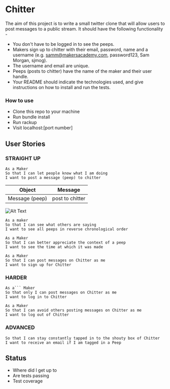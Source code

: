 # Chitter
The aim of this project is to write a small twitter clone that will allow users  to post messages to a public stream.
It should have the following functionality -
- You don't have to be logged in to see the peeps.
- Makers sign up to chitter with their email, password, name and a username (e.g. samm@makersacademy.com, password123, Sam Morgan, sjmog).
- The username and email are unique.
- Peeps (posts to chitter) have the name of the maker and their user handle.
- Your README should indicate the technologies used, and give instructions on how to install and run the tests.

### How to use
- Clone this repo to your machine
- Run bundle install
- Run rackup
- Visit localhost:[port number]

## User Stories

### STRAIGHT UP
```
As a Maker
So that I can let people know what I am doing  
I want to post a message (peep) to chitter
```
Object | Message
-|-
Message (peep) | post to chitter

![Alt Text](https://i.postimg.cc/yYg1ZTgH/Chitter-User-Story-1.jpg)
```
As a maker
So that I can see what others are saying  
I want to see all peeps in reverse chronological order
```
```
As a Maker
So that I can better appreciate the context of a peep
I want to see the time at which it was made
```
```
As a Maker
So that I can post messages on Chitter as me
I want to sign up for Chitter
```

### HARDER
```
As a``` Maker
So that only I can post messages on Chitter as me
I want to log in to Chitter
```
```
As a Maker
So that I can avoid others posting messages on Chitter as me
I want to log out of Chitter
```

### ADVANCED
```As a Maker
So that I can stay constantly tapped in to the shouty box of Chitter
I want to receive an email if I am tagged in a Peep
```

## Status
- Where did I get up to
- Are tests passing
- Test coverage
